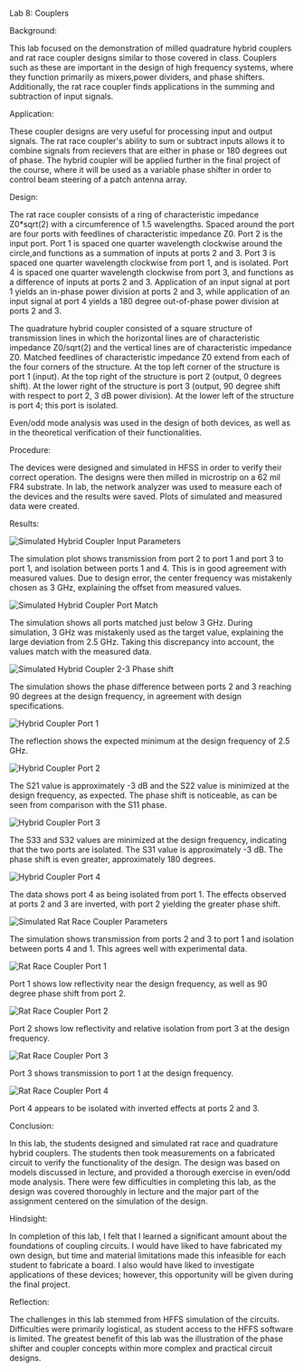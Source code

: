 Lab 8: Couplers

Background:

This lab focused on the demonstration of milled  quadrature hybrid couplers and rat race coupler 
designs similar to those covered in class.  Couplers such as these are important in the design of 
high frequency systems, where they function primarily as mixers,power dividers, and phase shifters.
Additionally, the rat race coupler finds applications in the summing and subtraction of input 
signals.

Application:

These coupler designs are very useful for processing input and output signals.  The rat race
coupler's ability to sum or subtract inputs allows it to combine signals from recievers that
are either in phase or 180 degrees out of phase.  The hybrid coupler will be applied further in
the final project of the course, where it will be used as a variable phase shifter in order to
control beam steering of a patch antenna array.

Design:

The rat race coupler consists of a ring of characteristic impedance Z0*sqrt(2) with a 
circumference of 1.5 wavelengths.  Spaced around the port are four ports with feedlines of 
characteristic impedance Z0.  Port 2 is the input port.  Port 1 is spaced one quarter wavelength 
clockwise around the circle,and functions as a summation of inputs at ports 2 and 3.  Port 3 is 
spaced one quarter wavelength clockwise from port 1, and is isolated.  Port 4 is spaced one 
quarter wavelength clockwise from port 3, and functions as a difference of inputs at ports 2 and 3.
Application of an input signal at port 1 yields an in-phase power division at ports 2 and 3, while
application of an input signal at port 4 yields a 180 degree out-of-phase power division at ports
2 and 3.

The quadrature hybrid coupler consisted of a square structure of transmission lines in which the
horizontal lines are of characteristic impedance Z0/sqrt(2) and the vertical lines are of
characteristic impedance Z0.  Matched feedlines of characteristic impedance Z0 extend from each of
the four corners of the structure.  At the top left corner of the structure is port 1 (input).  At
the top right of the structure is port 2 (output, 0 degrees shift).  At the lower right of the
structure is port 3 (output, 90 degree shift with respect to port 2, 3 dB power division).  At the
lower left of the structure is port 4; this port is isolated.

Even/odd mode analysis was used in the design of both devices, as well as in the theoretical
verification of their functionalities.

Procedure:

The devices were designed and simulated in HFSS in order to verify their correct operation.  The
designs were then milled in microstrip on a 62 mil FR4 substrate.  In lab, the network analyzer was
used to measure each of the devices and the results were saved.  Plots of simulated and measured
data were created.

Results:

![Simulated Hybrid Coupler Input Parameters](https://github.com/CourseReps/ECEN452-Spring2016/blob/master/Students/derekjanak/Lab8/Simulated_Hybrid_Input.png)

The simulation plot shows transmission from port 2 to port 1 and port 3 to port 1, and isolation between ports 1 and 4.  This is in good agreement with measured values.  Due to design error, the center frequency was mistakenly chosen as 3 GHz, explaining the offset from measured values.

![Simulated Hybrid Coupler Port Match](https://github.com/CourseReps/ECEN452-Spring2016/blob/master/Students/derekjanak/Lab8/Simulated_Hybrid_Port_Match.png)

The simulation shows all ports matched just below 3 GHz.  During simulation, 3 GHz was mistakenly used as the target value, explaining the large deviation from 2.5 GHz.  Taking this discrepancy into account, the values match with the measured data.

![Simulated Hybrid Coupler 2-3 Phase shift](https://github.com/CourseReps/ECEN452-Spring2016/blob/master/Students/derekjanak/Lab8/Simulated_Hybrid_Coupler_Phase.png)

The simulation shows the phase difference between ports 2 and 3 reaching 90 degrees at the design frequency, in agreement with design specifications.

![Hybrid Coupler Port 1](https://github.com/CourseReps/ECEN452-Spring2016/blob/master/Students/derekjanak/Lab8/Measured_Milled_Hybrid_Port1.png)

The reflection shows the expected minimum at the design frequency of 2.5 GHz.

![Hybrid Coupler Port 2](https://github.com/CourseReps/ECEN452-Spring2016/blob/master/Students/derekjanak/Lab8/Measured_Milled_Hybrid_Port2.png)

The S21 value is approximately -3 dB and the S22 value is minimized at the design frequency, as expected.  The phase shift is noticeable, as can be seen from comparison with the S11 phase.

![Hybrid Coupler Port 3](https://github.com/CourseReps/ECEN452-Spring2016/blob/master/Students/derekjanak/Lab8/Measured_Milled_Hybrid_Port3.png)

The S33 and S32 values are minimized at the design frequency, indicating that the two ports are isolated.  The S31  value is approximately -3 dB.  The phase shift is even greater, approximately 180 degrees.

![Hybrid Coupler Port 4](https://github.com/CourseReps/ECEN452-Spring2016/blob/master/Students/derekjanak/Lab8/Measured_Milled_Hybrid_Port4.png)

The data shows port 4 as being isolated from port 1.  The effects observed at ports 2 and 3 are inverted, with port 2 yielding the greater phase shift.

![Simulated Rat Race Coupler Parameters](https://github.com/CourseReps/ECEN452-Spring2016/blob/master/Students/derekjanak/Lab8/Simulated_RatRace.png)

The simulation shows transmission from ports 2 and 3 to port 1 and isolation between ports 4 and 1.  This agrees well with experimental data.

![Rat Race Coupler Port 1](https://github.com/CourseReps/ECEN452-Spring2016/blob/master/Students/derekjanak/Lab8/Measured_RatRace_Port1.png)

Port 1 shows low reflectivity near the design frequency, as well as 90 degree phase shift from port 2.

![Rat Race Coupler Port 2](https://github.com/CourseReps/ECEN452-Spring2016/blob/master/Students/derekjanak/Lab8/Measured_RatRace_Port2.png)

Port 2 shows low reflectivity and relative isolation from port 3 at the design frequency.

![Rat Race Coupler Port 3](https://github.com/CourseReps/ECEN452-Spring2016/blob/master/Students/derekjanak/Lab8/Measured_RatRace_Port3.png)

Port 3 shows transmission to port 1 at the design frequency.

![Rat Race Coupler Port 4](https://github.com/CourseReps/ECEN452-Spring2016/blob/master/Students/derekjanak/Lab8/Measured_RatRace_Port4.png)

Port 4 appears to be isolated with inverted effects at ports 2 and 3.

Conclusion:

In this lab, the students designed and simulated rat race and quadrature hybrid couplers.  The
students then took measurements on a fabricated circuit to verify the functionality of the
design.  The design was based on models discussed in lecture, and provided a thorough exercise
in even/odd mode analysis.  There were few difficulties in completing this lab, as the design
was covered thoroughly in lecture and the major part of the assignment centered on the simulation
of the design.

Hindsight:

In completion of this lab, I felt that I learned a significant amount about the foundations of
coupling circuits.  I would have liked to have fabricated my own design, but time and material
limitations made this infeasible for each student to fabricate a board.  I also would have liked
to investigate applications of these devices; however, this opportunity will be given during the
final project.

Reflection:

The challenges in this lab stemmed from HFFS simulation of the circuits.  Difficulties were primarily
logistical, as student access to the HFFS software is limited.  The greatest benefit of this lab
was the illustration of the phase shifter and coupler concepts within more complex and practical
circuit designs.
